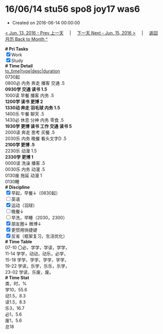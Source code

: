 # 16/06/14 stu56 spo8 joy17 was6

- Created on 2016-06-14 00:00:00

[< Jun. 13, 2016 - Prev 上一天](_archived/lifelogs/2016/06/d13.md) &nbsp; &nbsp; | &nbsp; &nbsp; [下一天 Next - Jun. 15, 2016 >](_archived/lifelogs/2016/06/d15.md) &nbsp; &nbsp; |  &nbsp; &nbsp; [返回月历 Back to Month ^](_archived/lifelogs/2016/06/index.md)
<br/><div><b># Pri Tasks</b></div><div><input checked="true" type="checkbox"/>Work</div><div><input checked="true" type="checkbox"/>Study</div><div><b># Time Detail</b></div><div><u>to_time|type|desc|duration</u></div><div>0730起</div><div>0800必 内务 奔走 播客 交通 .5</div><div><b>0930学 交通 读书 1.5</b></div><div>1000读 早餐 播客 内务 .5</div><div><b>1200学 读书 更博 2</b></div><div><b>1330动 奔走 羽毛球 内务 1.5</b></div><div>1400乐 午餐 聊天 .5</div><div>1430必 休息 分神 内务 零食 .5</div><div><b>1930学 更博 读书 工作 交通 读书 5</b></div><div>2000读 奔走 思考 买餐 .5</div><div>2030乐 内务 晚餐 看头文字D .5</div><div><b>2100学 更博 .5</b></div><div>2230乐 动漫 1.5</div><div><b>2330学 更博 1</b></div><div>0000读 洗澡 播客 .5</div><div>0030乐 内务 动漫 .5</div><div>0130废 拖延 动漫 1</div><div>0130睡</div><div><b># Discipline</b></div><div><input checked="true" type="checkbox"/>早起，早餐↓（0830起）</div><div><input type="checkbox"/>英语</div><div><input checked="true" type="checkbox"/>运动（羽球）</div><div><input type="checkbox"/>晚餐↓</div><div><input type="checkbox"/>早洗，早睡（2030，2300）</div><div><b><input checked="true" type="checkbox"/></b>朋友圈↓ 微博↓</div><div><input checked="true" type="checkbox"/>更惯用快捷键</div><div><input checked="true" type="checkbox"/>反省（框架复习，生活优化）</div><div><b># Time Table</b></div><div>07-10 〇必，学学，学读，学学，</div><div>11-14 学学，动动，动乐，必学，</div><div>15-18 学学，学学，学学，学学，</div><div>19-22 学读，乐学，乐乐，乐学，</div><div>23-02 学读，乐废，废。</div><div><b># Time Stat</b></div><div>类，时，%</div><div>学10，55.6</div><div>动1.5，8.3</div><div>读1.5，8.3</div><div>乐3，16.7</div><div>必1，5.6</div><div>废1，5.6</div><div>总18</div>
